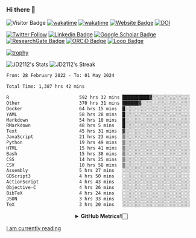 ### Hi there 👋
![Visitor Badge](https://visitor-badge.laobi.icu/badge?page_id=JD2112.JD2112)
[![wakatime](https://github.com/JD2112/JD2112/actions/workflows/waka-readme.yml/badge.svg)](https://github.com/JD2112/JD2112/actions/workflows/waka-readme.yml)
[![wakatime](https://wakatime.com/badge/user/fe95275f-909a-4147-a45d-624981173898.svg)](https://wakatime.com/@fe95275f-909a-4147-a45d-624981173898)
[![Website Badge](https://img.shields.io/badge/website-informational?style=flat-square)](http://jyotirmoydas.netlify.app)
[![DOI](https://zenodo.org/badge/668165851.svg)](https://zenodo.org/doi/10.5281/zenodo.11104069)

[![Twitter Follow](https://img.shields.io/twitter/follow/jyotirmoy21?style=social)](https://twitter.com/jyotirmoy21)
[![Linkedin Badge](https://img.shields.io/badge/-jyotirmoy-blue?style=plastic&logo=Linkedin&logoColor=white&link=https://www.linkedin.com/in/dasjyotirmoy/)](https://www.linkedin.com/in/dasjyotirmoy/)
[![Google Scholar Badge](https://img.shields.io/badge/-jyotirmoy-blue?style=plastic&logo=GoogleScholar&logoColor=white&link=https://scholar.google.se/citations?user=IMBYOv8AAAAJ&hl=en)](https://scholar.google.se/citations?user=IMBYOv8AAAAJ&hl=en)
[![ResearchGate Badge](https://img.shields.io/badge/-jyotirmoy-cyan?style=plastic&logo=ResearchGate&logoColor=white&link=https://www.researchgate.net/profile/Jyotirmoy-Das-3)](https://www.researchgate.net/profile/Jyotirmoy-Das-3)
[![ORCiD Badge](https://img.shields.io/badge/-jyotirmoy-green?style=plastic&logo=orcid&logoColor=white&link=https://orcid.org/0000-0002-5649-4658)](https://orcid.org/0000-0002-5649-4658)
[![Loop Badge](https://img.shields.io/badge/-jyotirmoy-orange?style=plastic&logo=Loop&logoColor=white&link=https://loop.frontiersin.org/people/1519976/overview)](https://loop.frontiersin.org/people/1519976/overview)

[![trophy](https://github-profile-trophy.vercel.app/?username=JD2112)](https://github.com/ryo-ma/github-profile-trophy)

<!--
**JD2112/JD2112** is a ✨ _special_ ✨ repository because its `README.md` (this file) appears on your GitHub profile.

Here are some ideas to get you started:

- 🔭 I’m currently working on ...
- 🌱 I’m currently learning ...
- 👯 I’m looking to collaborate on ...
- 🤔 I’m looking for help with ...
- 💬 Ask me about ...
- 📫 How to reach me: ...
- 😄 Pronouns: ...
- ⚡ Fun fact: ...
![JD2112's Top Languages](https://github-readme-stats.vercel.app/api/top-langs/?username=JD2112&theme=vue-dark&show_icons=true&hide_border=true&layout=compact)
-->
![JD2112's Stats](https://github-readme-stats.vercel.app/api?username=JD2112&theme=vue-dark&show_icons=true&hide_border=true&count_private=true)
![JD2112's Streak](https://github-readme-streak-stats.herokuapp.com/?user=JD2112&theme=vue-dark&hide_border=true)





<!--START_SECTION:waka-->

```txt
From: 28 February 2022 - To: 01 May 2024

Total Time: 1,387 hrs 42 mins

R                          592 hrs 32 mins ██████████▓░░░░░░░░░░░░░░   42.70 %
Other                      370 hrs 31 mins ██████▓░░░░░░░░░░░░░░░░░░   26.70 %
Docker                     64 hrs 15 mins  █░░░░░░░░░░░░░░░░░░░░░░░░   04.63 %
YAML                       58 hrs 28 mins  █░░░░░░░░░░░░░░░░░░░░░░░░   04.21 %
Markdown                   54 hrs 10 mins  █░░░░░░░░░░░░░░░░░░░░░░░░   03.90 %
RMarkdown                  48 hrs 5 mins   █░░░░░░░░░░░░░░░░░░░░░░░░   03.47 %
Text                       45 hrs 31 mins  ▓░░░░░░░░░░░░░░░░░░░░░░░░   03.28 %
JavaScript                 21 hrs 23 mins  ▒░░░░░░░░░░░░░░░░░░░░░░░░   01.54 %
Python                     19 hrs 49 mins  ▒░░░░░░░░░░░░░░░░░░░░░░░░   01.43 %
HTML                       15 hrs 41 mins  ▒░░░░░░░░░░░░░░░░░░░░░░░░   01.13 %
Bash                       15 hrs 38 mins  ▒░░░░░░░░░░░░░░░░░░░░░░░░   01.13 %
CSS                        14 hrs 25 mins  ▒░░░░░░░░░░░░░░░░░░░░░░░░   01.04 %
CSV                        10 hrs 58 mins  ▒░░░░░░░░░░░░░░░░░░░░░░░░   00.79 %
Assembly                   5 hrs 27 mins   ░░░░░░░░░░░░░░░░░░░░░░░░░   00.39 %
GDScript3                  4 hrs 50 mins   ░░░░░░░░░░░░░░░░░░░░░░░░░   00.35 %
ActionScript               4 hrs 43 mins   ░░░░░░░░░░░░░░░░░░░░░░░░░   00.34 %
Objective-C                4 hrs 26 mins   ░░░░░░░░░░░░░░░░░░░░░░░░░   00.32 %
BibTeX                     4 hrs 24 mins   ░░░░░░░░░░░░░░░░░░░░░░░░░   00.32 %
JSON                       3 hrs 33 mins   ░░░░░░░░░░░░░░░░░░░░░░░░░   00.26 %
TeX                        3 hrs 20 mins   ░░░░░░░░░░░░░░░░░░░░░░░░░   00.24 %
```

<!--END_SECTION:waka-->

<div align="center">
    <details>
        <summary><b>GitHub Metrics👇🏻</b></summary>
    <br>
        
[Get Details](https://metrics.lecoq.io/insights/JD2112)
    </details>
</div>

<a target="_blank" href="https://www.goodreads.com/user/show/21242415-jyotirmoy-das">I am currently reading</a>


